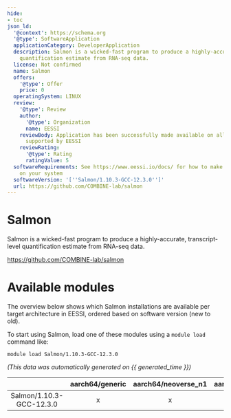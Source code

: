 ```yaml
---
hide:
- toc
json_ld:
  '@context': https://schema.org
  '@type': SoftwareApplication
  applicationCategory: DeveloperApplication
  description: Salmon is a wicked-fast program to produce a highly-accurate, transcript-level
    quantification estimate from RNA-seq data.
  license: Not confirmed
  name: Salmon
  offers:
    '@type': Offer
    price: 0
  operatingSystem: LINUX
  review:
    '@type': Review
    author:
      '@type': Organization
      name: EESSI
    reviewBody: Application has been successfully made available on all architectures
      supported by EESSI
    reviewRating:
      '@type': Rating
      ratingValue: 5
  softwareRequirements: See https://www.eessi.io/docs/ for how to make EESSI available
    on your system
  softwareVersion: '[''Salmon/1.10.3-GCC-12.3.0'']'
  url: https://github.com/COMBINE-lab/salmon
---
```


Salmon
======


Salmon is a wicked-fast program to produce a highly-accurate, transcript-level quantification estimate from RNA-seq data.

https://github.com/COMBINE-lab/salmon
# Available modules


The overview below shows which Salmon installations are available per target architecture in EESSI, ordered based on software version (new to old).

To start using Salmon, load one of these modules using a `module load` command like:

```shell
module load Salmon/1.10.3-GCC-12.3.0
```

*(This data was automatically generated on {{ generated_time }})*

| |aarch64/generic|aarch64/neoverse_n1|aarch64/neoverse_v1|aarch64/nvidia/grace|x86_64/generic|x86_64/amd/zen2|x86_64/amd/zen3|x86_64/amd/zen4|x86_64/intel/cascadelake|x86_64/intel/haswell|x86_64/intel/icelake|x86_64/intel/sapphirerapids|x86_64/intel/skylake_avx512|
| :---: | :---: | :---: | :---: | :---: | :---: | :---: | :---: | :---: | :---: | :---: | :---: | :---: | :---: |
|Salmon/1.10.3-GCC-12.3.0|x|x|x|x|x|x|x|x|x|x|x|x|x|
